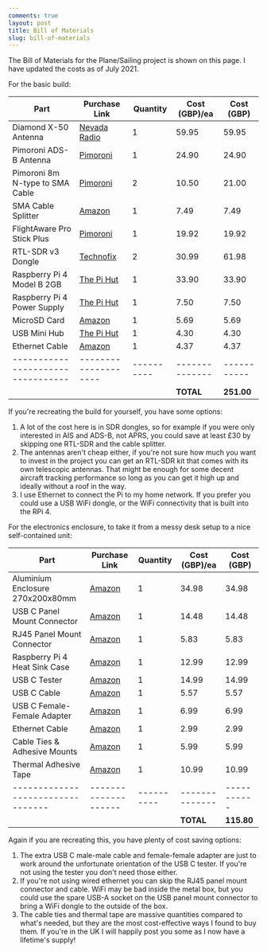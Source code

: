 ```yaml
---
comments: true
layout: post
title: Bill of Materials
slug: bill-of-materials
---
```


The Bill of Materials for the Plane/Sailing project is shown on this page. I have updated the costs as of July 2021.

For the basic build:

| Part                              | Purchase Link        | Quantity  | Cost (GBP)/ea | Cost (GBP) |
|---------------------------------  |--------------------  |---------- |-------------- |----------- |
| Diamond X-50 Antenna              | [Nevada Radio][1]    | 1         | 59.95         | 59.95      |
| Pimoroni ADS-B Antenna            | [Pimoroni][2]        | 1         | 24.90         | 24.90      |
| Pimoroni 8m N-type to SMA Cable   | [Pimoroni][3]        | 2         | 10.50         | 21.00      |
| SMA Cable Splitter                | [Amazon][4]          | 1         | 7.49          | 7.49       |
| FlightAware Pro Stick Plus        | [Pimoroni][5]        | 1         | 19.92         | 19.92      |
| RTL-SDR v3 Dongle                 | [Technofix][6]       | 2         | 30.99         | 61.98      |
| Raspberry Pi 4 Model B 2GB        | [The Pi Hut][7]      | 1         | 33.90         | 33.90      |
| Raspberry Pi 4 Power Supply       | [The Pi Hut][10]     | 1         | 7.50          | 7.50       |
| MicroSD Card                      | [Amazon][11]         | 1         | 5.69          | 5.69       |
| USB Mini Hub                      | [The Pi Hut][8]      | 1         | 4.30          | 4.30       |
| Ethernet Cable                    | [Amazon][9]          | 1         | 4.37          | 4.37       |
|---------------------------------  |--------------------  |---------- |-------------- |----------- |
|                                   |                      |           | **TOTAL**     | **251.00** |

If you're recreating the build for yourself, you have some options:

1. A lot of the cost here is in SDR dongles, so for example if you were only interested in AIS and ADS-B, not APRS, you could save at least £30 by skipping one RTL-SDR and the cable splitter.
2. The antennas aren't cheap either, if you're not sure how much you want to invest in the project you can get an RTL-SDR kit that comes with its own telescopic antennas. That might be enough for some decent aircraft tracking performance so long as you can get it high up and ideally without a roof in the way.
3. I use Ethernet to connect the Pi to my home network. If you prefer you could use a USB WiFi dongle, or the WiFi connectivity that is built into the RPi 4.

For the electronics enclosure, to take it from a messy desk setup to a nice self-contained unit:

| Part                              | Purchase Link        | Quantity  | Cost (GBP)/ea | Cost (GBP) |
|---------------------------------  |--------------------  |---------- |-------------- |----------- |
| Aluminium Enclosure 270x200x80mm  | [Amazon][21]         | 1         | 34.98         | 34.98      |
| USB C Panel Mount Connector       | [Amazon][22]         | 1         | 14.48         | 14.48      |
| RJ45 Panel Mount Connector        | [Amazon][23]         | 1         | 5.83          | 5.83       |
| Raspberry Pi 4 Heat Sink Case     | [Amazon][24]         | 1         | 12.99         | 12.99      |
| USB C Tester                      | [Amazon][25]         | 1         | 14.99         | 14.99      |
| USB C Cable                       | [Amazon][26]         | 1         | 5.57          | 5.57       |
| USB C Female-Female Adapter       | [Amazon][27]         | 1         | 6.99          | 6.99       |
| Ethernet Cable                    | [Amazon][28]         | 1         | 2.99          | 2.99       |
| Cable Ties & Adhesive Mounts      | [Amazon][29]         | 1         | 5.99          | 5.99       |
| Thermal Adhesive Tape             | [Amazon][30]         | 1         | 10.99         | 10.99      |
|---------------------------------  |--------------------  |---------- |-------------- |----------- |
|                                   |                      |           | **TOTAL**     | **115.80** |

Again if you are recreating this, you have plenty of cost saving options:

1. The extra USB C male-male cable and female-female adapter are just to work around the unfortunate orientation of the USB C tester. If you're not using the tester you don't need those either.
2. If you're not using wired ethernet you can skip the RJ45 panel mount connector and cable. WiFi may be bad inside the metal box, but you could use the spare USB-A socket on the USB panel mount connector to bring a WiFi dongle to the outside of the box.
3. The cable ties and thermal tape are massive quantities compared to what's needed, but they are the most cost-effective ways I found to buy them. If you're in the UK I will happily post you some as I now have a lifetime's supply!


[1]: https://www.nevadaradio.co.uk/product/diamond-x-50/
[2]: https://shop.pimoroni.com/products/ads-b-1090-mhz-antenna-0-6m-5-5dbi
[3]: https://shop.pimoroni.com/products/type-n-male-to-sma-male-cable-for-ads-b-antenna?variant=31058670026835
[4]: https://www.amazon.co.uk/Bingfu-Antenna-Adapter-Splitter-Cellular/dp/B086JB79HT/
[5]: https://shop.pimoroni.com/products/pro-stick-plus-high-performance-usb-sdr-ads-b-receiver
[6]: https://shop.technofix.uk/sdr/usb-rtl-sdr-sticks/super-stable-1ppm-tcxo-r820t2-tuner-rtl2832u-rtl-sdr-com-usb-stick-version-3
[7]: https://thepihut.com/collections/raspberry-pi/products/raspberry-pi-4-model-b?variant=20064052674622
[8]: https://thepihut.com/products/usb-mini-hub-with-power-switch
[9]: https://www.amazon.co.uk/gp/product/B004WCURXM/
[10]: https://thepihut.com/collections/raspberry-pi-power-supplies/products/raspberry-pi-psu-uk
[11]: https://www.amazon.co.uk/Kingston-microSD-SDCS2-Adapter-Included/dp/B07YGZQ4H8/ref=sr_1_9?dchild=1&keywords=microsd&qid=1627920412&sr=8-9

[21]: https://www.amazon.co.uk/270x200x80mm-Professional-Aluminium-Enclosure-Electronic/dp/B07D8VRDV6/
[22]: https://www.amazon.co.uk/Duttek-USB2-0-Female-Extension-Motorcycle/dp/B08LVRMY7K/
[23]: https://www.amazon.co.uk/luosh-Connector-Ethernet-Extension-Interface/dp/B08GYGHYFC/
[24]: https://www.amazon.co.uk/Geekworm-Raspberry-Enclosure-Dissipation-fan-Black/dp/B07VD5L1VY/
[25]: https://www.amazon.co.uk/Voltage-Multimeter-Voltmeter-Ammeter-Multifunction/dp/B07GTDRVDM/
[26]: https://www.amazon.co.uk/AmazonBasics-USB-Type-C-2-0-Cable/dp/B01LONPUM4/
[27]: https://www.amazon.co.uk/Cellularize-Extension-Extender-Connector-Nintendo/dp/B07S292X2V/
[28]: https://www.amazon.co.uk/C2G-Booted-Unshielded-Network-Patch-Black/dp/B00H7CPXEW/
[29]: https://www.amazon.co.uk/Adhesive-Self-Locking-Mounting-Organizer-Management/dp/B08Q31X748/
[30]: https://www.amazon.co.uk/GCCL-Thermal-Adhesive-Compound-Conductive/dp/B08H7QFN4J/